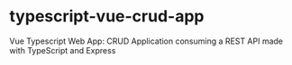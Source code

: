 # typescript-vue-crud-app
Vue Typescript Web App: CRUD Application consuming a REST API made with TypeScript and Express
